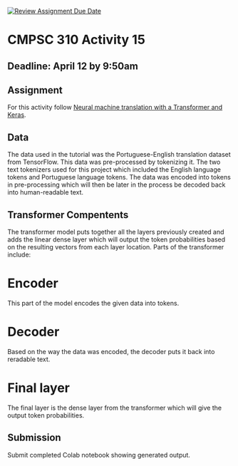[![Review Assignment Due Date](https://classroom.github.com/assets/deadline-readme-button-24ddc0f5d75046c5622901739e7c5dd533143b0c8e959d652212380cedb1ea36.svg)](https://classroom.github.com/a/ymop5HUw)
# CMPSC 310 Activity 15

## Deadline: April 12 by 9:50am

## Assignment

 For this activity follow [Neural machine translation with a Transformer and Keras](https://www.tensorflow.org/text/tutorials/transformer).
 
## Data

The data used in the tutorial was the Portuguese-English translation dataset from TensorFlow. This data was pre-processed by tokenizing it. The two text tokenizers used for this project which included the English language tokens and Portuguese language tokens. The data was encoded into tokens in pre-processing which will then be later in the process be decoded back into human-readable text.

## Transformer Compentents

The transformer model puts together all the layers previously created and adds the linear dense layer which will output the token probabilities based on the resulting vectors from each layer location. Parts of the transformer include:

# Encoder

This part of the model encodes the given data into tokens.

# Decoder

Based on the way the data was encoded, the decoder puts it back into reradable text.

# Final layer

The final layer is the dense layer from the transformer which will give the output token probabilities.

## Submission

Submit completed Colab notebook showing generated output.
